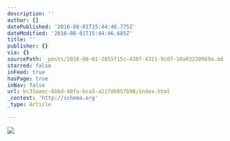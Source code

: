 ```yaml
---
description: ''
author: []
datePublished: '2016-08-01T15:44:46.775Z'
dateModified: '2016-08-01T15:44:46.685Z'
title: ''
publisher: {}
via: {}
sourcePath: _posts/2016-08-01-2855f15c-430f-4311-9c07-10a83220969a.md
starred: false
inFeed: true
hasPage: true
inNav: false
url: bc33aaec-6bbd-40fa-bca3-a217db057b98/index.html
_context: 'http://schema.org'
_type: Article

---
```

![](https://the-grid-user-content.s3-us-west-2.amazonaws.com/31712c9a-b003-4693-9614-602ad9347c4e.jpg)